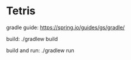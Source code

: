 # Tetris

gradle guide:
https://spring.io/guides/gs/gradle/

build: ./gradlew build

build and run: ./gradlew run

